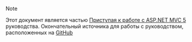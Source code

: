 > [!NOTE]
> Этот документ является частью [Приступая к работе с ASP.NET MVC 5](xref:mvc/overview/getting-started/introduction/getting-started) руководства. Окончательный источника для работы с руководством, расположенных на [GitHub](https://github.com/aspnet/Docs/tree/master/aspnet/mvc/overview/getting-started/introduction/sample/MvcMovie/MvcMovie)
